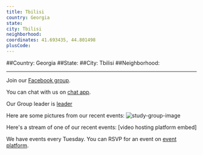```yaml
---
title: Tbilisi
country: Georgia
state: 
city: Tbilisi
neighborhood: 
coordinates: 41.693435, 44.801498
plusCode:
---
```


##Country: Georgia
##State: 
##City: Tbilisi
##Neighborhood: 
*****
Join our [Facebook group](https://www.facebook.com/groups/free.code.camp.tbilisi).

You can chat with us on [chat app]().

Our Group leader is [leader]()

Here are some pictures from our recent events:
![study-group-image]()

Here's a stream of one of our recent events:
[video hosting platform embed]

We have events every Tuesday. You can RSVP for an event on [event platform]().
